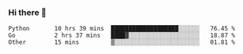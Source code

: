 ### Hi there 👋

<!--START_SECTION:waka-->

```text
Python       10 hrs 39 mins  ███████████████████░░░░░░   76.45 %
Go           2 hrs 37 mins   ████▓░░░░░░░░░░░░░░░░░░░░   18.87 %
Other        15 mins         ▒░░░░░░░░░░░░░░░░░░░░░░░░   01.81 %
```

<!--END_SECTION:waka-->
